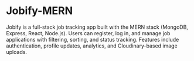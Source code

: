 # Jobify-MERN
Jobify is a full-stack job tracking app built with the MERN stack (MongoDB, Express, React, Node.js). Users can register, log in, and manage job applications with filtering, sorting, and status tracking. Features include authentication, profile updates, analytics, and Cloudinary-based image uploads.
